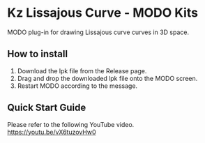# Kz Lissajous Curve - MODO Kits
MODO plug-in for drawing Lissajous curve curves in 3D space.

## How to install
1. Download the lpk file from the Release page.
1. Drag and drop the downloaded lpk file onto the MODO screen.
1. Restart MODO according to the message.

## Quick Start Guide
Please refer to the following YouTube video.  
https://youtu.be/vX6tuzovHw0

